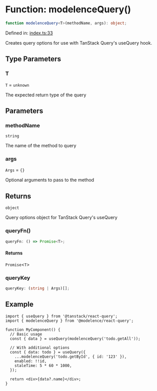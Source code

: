 # Function: modelenceQuery()

```ts
function modelenceQuery<T>(methodName, args): object;
```

Defined in: [index.ts:33](https://github.com/modelence/modelence/blob/547809fbbcff63781846ff984ba0b041aed1344a/packages/react-query/src/index.ts#L33)

Creates query options for use with TanStack Query's useQuery hook.

## Type Parameters

### T

`T` = `unknown`

The expected return type of the query

## Parameters

### methodName

`string`

The name of the method to query

### args

`Args` = `{}`

Optional arguments to pass to the method

## Returns

`object`

Query options object for TanStack Query's useQuery

### queryFn()

```ts
queryFn: () => Promise<T>;
```

#### Returns

`Promise`\<`T`\>

### queryKey

```ts
queryKey: (string | Args)[];
```

## Example

```tsx
import { useQuery } from '@tanstack/react-query';
import { modelenceQuery } from '@modelence/react-query';

function MyComponent() {
  // Basic usage
  const { data } = useQuery(modelenceQuery('todo.getAll'));

  // With additional options
  const { data: todo } = useQuery({
    ...modelenceQuery('todo.getById', { id: '123' }),
    enabled: !!id,
    staleTime: 5 * 60 * 1000,
  });

  return <div>{data?.name}</div>;
}
```
